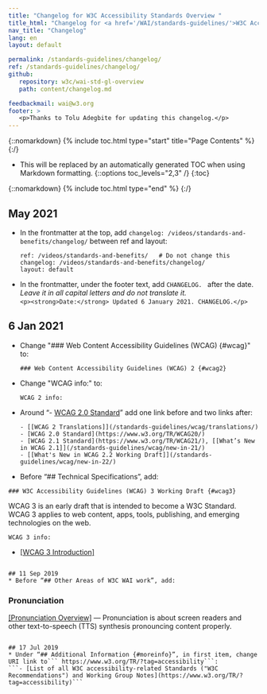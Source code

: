 ```yaml
---
title: "Changelog for W3C Accessibility Standards Overview "
title_html: "Changelog for <a href='/WAI/standards-guidelines/'>W3C Accessibility Standards Overview</a>"
nav_title: "Changelog"
lang: en
layout: default

permalink: /standards-guidelines/changelog/
ref: /standards-guidelines/changelog/
github:
   repository: w3c/wai-std-gl-overview
   path: content/changelog.md

feedbackmail: wai@w3.org
footer: >
   <p>Thanks to Tolu Adegbite for updating this changelog.</p>
---
```


{::nomarkdown}
{% include toc.html type="start" title="Page Contents" %}
{:/}

- This will be replaced by an automatically generated TOC when using Markdown formatting.
{::options toc_levels="2,3" /}
{:toc}

{::nomarkdown}
{% include toc.html type="end" %}
{:/}


## May 2021
* In the frontmatter at the top, add ```changelog: /videos/standards-and-benefits/changelog/``` between ref and layout:<br>
   ```
   ref: /videos/standards-and-benefits/   # Do not change this
   changelog: /videos/standards-and-benefits/changelog/
   layout: default
   ```
* In the frontmatter, under the footer text, add ```CHANGELOG. ``` after the date. _Leave it in all capital letters and do not translate it._<br>
   ```<p><strong>Date:</strong> Updated 6 January 2021. CHANGELOG.</p>```

## 6 Jan 2021
* Change "### Web Content Accessibility Guidelines (WCAG) {#wcag}" to:
   ```
   ### Web Content Accessibility Guidelines (WCAG) 2 {#wcag2}
   ```
* Change "WCAG info:" to:
   ```
   WCAG 2 info:
   ```
* Around “- [WCAG 2.0 Standard](https://www.w3.org/TR/WCAG20/)” add one link before and two links after:
   ```
   - [[WCAG 2 Translations]](/standards-guidelines/wcag/translations/)
   - [WCAG 2.0 Standard](https://www.w3.org/TR/WCAG20/)
   - [WCAG 2.1 Standard](https://www.w3.org/TR/WCAG21/), [[What’s New in WCAG 2.1]](/standards-guidelines/wcag/new-in-21/)
   - [[What's New in WCAG 2.2 Working Draft]](/standards-guidelines/wcag/new-in-22/)
   ```

* Before “## Technical Specifications”, add:
```
### W3C Accessibility Guidelines (WCAG) 3 Working Draft {#wcag3}
```
WCAG 3 is an early draft that is intended to become a W3C Standard. WCAG 3 applies to web content, apps, tools, publishing, and emerging technologies on the web.
```
WCAG 3 info:
```
- [[WCAG 3 Introduction]](/standards-guidelines/wcag/wcag3-intro/)
```

## 11 Sep 2019
* Before “## Other Areas of W3C WAI work”, add:
   ```
   ### Pronunciation
   [[Pronunciation Overview]](/pronunciation/) &mdash; Pronunciation is about screen readers and other text-to-speech (TTS) synthesis pronouncing content properly.
   ```

## 17 Jul 2019
* Under “## Additional Information {#moreinfo}”, in first item, change URI link to``` https://www.w3.org/TR/?tag=accessibility```:
```- [List of all W3C accessibility-related Standards ("W3C Recommendations") and Working Group Notes](https://www.w3.org/TR/?tag=accessibility)```
